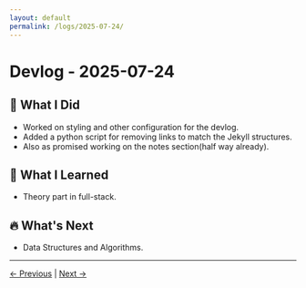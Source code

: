 ```yaml
---
layout: default
permalink: /logs/2025-07-24/
---
```


# Devlog - 2025-07-24

## 🚀 What I Did

- Worked on styling and other configuration for the devlog.
- Added a python script for removing links to match the Jekyll structures.
- Also as promised working on the notes section(half way already).

## 🧠 What I Learned

- Theory part in full-stack.

## 🔥 What's Next

- Data Structures and Algorithms.

---

[← Previous]({{site.baseurl}}/logs/2025-07-23/) | [Next →]({{site.baseurl}}/logs/2025-07-27/)
